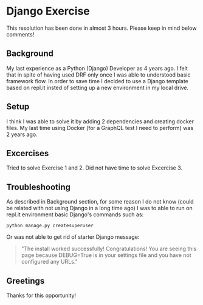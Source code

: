 # Django Exercise

This resolution has been done in almost 3 hours. Please keep in mind below comments!

## Background

My last experience as a Python (Django) Developer as 4 years ago. I felt that in spite of having used DRF only once I was able to understood basic framework flow. In order to save time I decided to use a Django template based on repl.it insted of setting up a new environment in my local drive.

## Setup

I think I was able to solve it by adding 2 dependencies and creating docker files. My last time using Docker (for a GraphQL test I need to perform) was 2 years ago.

## Excercises

Tried to solve Exercise 1 and 2. Did not have time to solve Excercise 3.

## Troubleshooting

As described in Background section, for some reason I do not know (could be related with not using Django in a long time ago) I was to able to run on repl.it environment basic Django's commands such as:

```
python manage.py createsuperuser
```

Or was not able to get rid of starter Django message:

> "The install worked successfully! Congratulations! You are seeing this page because DEBUG=True is in your settings file and you have not configured any URLs."

## Greetings

Thanks for this opportunity!
